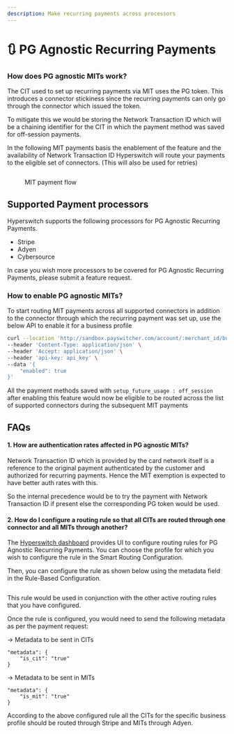 ```yaml
---
description: Make recurring payments across processors
---
```


# 🔃 PG Agnostic Recurring Payments

### How does PG agnostic MITs work?

The CIT used to set up recurring payments via MIT uses the PG token. This introduces a connector stickiness since the recurring payments can only go through the connector which issued the token.

To mitigate this we would be storing the Network Transaction ID which will be a chaining identifier for the CIT in which the payment method was saved for off-session payments.

In the following MIT payments basis the enablement of the feature and the availability of Network Transaction ID Hyperswitch will route your payments to the eligible set of connectors. (This will also be used for retries)

<figure><img src="../../.gitbook/assets/Screenshot 2024-02-01 at 3.58.28 AM.png" alt=""><figcaption><p>MIT payment flow</p></figcaption></figure>

## Supported Payment processors

Hyperswitch supports the following processors for PG Agnostic Recurring Payments.

* Stripe
* Adyen
* Cybersource

In case you wish more processors to be covered for PG Agnostic Recurring Payments, please submit a feature request.

### How to enable PG agnostic MITs?

To start routing MIT payments across all supported connectors in addition to the connector through which the recurring payment was set up, use the below API to enable it for a business profile

```bash
curl --location 'http://sandbox.payswitcher.com/account/:merchant_id/business_profile/:profile_id/toggle_connector_agnostic_mit' \
--header 'Content-Type: application/json' \
--header 'Accept: application/json' \
--header 'api-key: api_key' \
--data '{
    "enabled": true
}'
```

All the payment methods saved with `setup_future_usage : off_session` after enabling this feature would now be eligible to be routed across the list of supported connectors during the subsequent MIT payments

## FAQs

#### 1. How are authentication rates affected in PG agnostic MITs?

Network Transaction ID which is provided by the card network itself is a reference to the original payment authenticated by the customer and authorized for recurring payments. Hence the MIT exemption is expected to have better auth rates with this.

So the internal precedence would be to try the payment with Network Transaction ID if present else the corresponding PG token would be used.

#### 2. How do I configure a routing rule so that all CITs are routed through one connector and all MITs through another?

The [Hyperswitch dashboard](https://app.payswitcher.com/dashboard/routing/rule) provides UI to configure routing rules for PG Agnostic Recurring Payments. You can choose the profile for which you wish to configure the rule in the Smart Routing Configuration.

Then, you can configure the rule as shown below using the metadata field in the Rule-Based Configuration.

<figure><img src="../../.gitbook/assets/Routing rule for pg agnostic recurring payments.png" alt=""><figcaption></figcaption></figure>

This rule would be used in conjunction with the other active routing rules that you have configured.

Once the rule is configured, you would need to send the following metadata as per the payment request:

\-> Metadata to be sent in CITs

```
"metadata": {
    "is_cit": "true"
}
```

\-> Metadata to be sent in MITs

```
"metadata": {
    "is_mit": "true"
}
```

According to the above configured rule all the CITs for the specific business profile should be routed through Stripe and MITs through Adyen.
